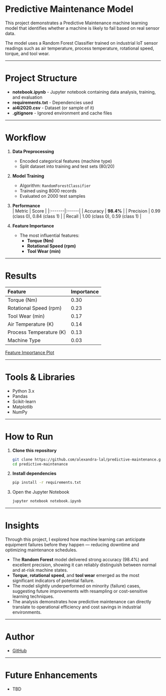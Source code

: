 # Predictive Maintenance Model
This project demonstrates a Predictive Maintenance machine learning model that identifies whether a machine is likely to fail based on real sensor data.

The model uses a Random Forest Classifier trained on industrial IoT sensor readings such as air temperature, process temperature, rotational speed, torque, and tool wear.

---

# Project Structure
- <b>notebook.ipynb</b> - Jupyter notebook containing data analysis, training, and evaluation<br>
- <b>requirements.txt</b> - Dependencies used<br>
- <b>ai4i2020.csv</b> - Dataset (or sample of it)<br>
- <b>.gitignore</b> - Ignored environment and cache files

---

# Workflow

1. **Data Preprocessing**  
   - Encoded categorical features (machine type)  
   - Split dataset into training and test sets (80/20)  

2. **Model Training**  
   - Algorithm: `RandomForestClassifier`  
   - Trained using 8000 records  
   - Evaluated on 2000 test samples  

3. **Performance**  
   | Metric | Score |
   |:-------|:------|
   | Accuracy | **98.4%** |
   | Precision | 0.99 (class 0), 0.84 (class 1) |
   | Recall | 1.00 (class 0), 0.59 (class 1) |

4. **Feature Importance**  
   - The most influential features:  
     - **Torque (Nm)**  
     - **Rotational Speed (rpm)**  
     - **Tool Wear (min)**

---

# Results

| Feature | Importance |
|:--------|:------------|
| Torque (Nm) | 0.30 |
| Rotational Speed (rpm) | 0.23 |
| Tool Wear (min) | 0.17 |
| Air Temperature (K) | 0.14 |
| Process Temperature (K) | 0.13 |
| Machine Type | 0.03 |

[Feature Importance Plot](images/feature_importance.png)

---

# Tools & Libraries

- Python 3.x  
- Pandas  
- Scikit-learn  
- Matplotlib  
- NumPy

---

# How to Run

1. **Clone this repository**  
   ```bash
   git clone https://github.com/alexandra-lal/predictive-maintenance.git
   cd predictive-maintenance

2. **Install dependencies**  
   ```bash
   pip install -r requirements.txt

3. Open the Jupyter Notebook
   ```bash
   jupyter notebook notebook.ipynb

---

# Insights

Through this project, I explored how machine learning can anticipate equipment failures before they happen — reducing downtime and optimizing maintenance schedules.  

- The **Random Forest** model delivered strong accuracy (98.4%) and excellent precision, showing it can reliably distinguish between normal and at-risk machine states.  
- **Torque**, **rotational speed**, and **tool wear** emerged as the most significant indicators of potential failure.  
- The model slightly underperformed on minority (failure) cases, suggesting future improvements with resampling or cost-sensitive learning techniques.  
- The analysis demonstrates how predictive maintenance can directly translate to operational efficiency and cost savings in industrial environments.  

---

# Author

- [GitHub](https://github.com/alexandra-lal)  

---

# Future Enhancements

- TBD


